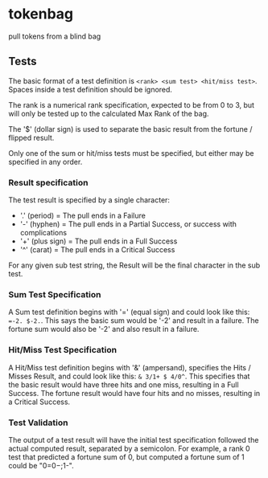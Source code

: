 # tokenbag

pull tokens from a blind bag

## Tests

The basic format of a test definition is `<rank> <sum test> <hit/miss test>`. Spaces inside a test definition should be ignored.

The rank is a numerical rank specification, expected to be from 0 to 3, but will only be tested up to the calculated Max Rank of the bag.

The '$' (dollar sign) is used to separate the basic result from the fortune / flipped result.

Only one of the sum or hit/miss tests must be specified, but either may be specified in any order.

### Result specification

The test result is specified by a single character:

- '.' (period) = The pull ends in a Failure
- '-' (hyphen) = The pull ends in a Partial Success, or success with complications
- '+' (plus sign) = The pull ends in a Full Success
- '^' (carat) = The pull ends in a Critical Success

 For any given sub test string, the Result will be the final character in the sub test.

### Sum Test Specification

A Sum test definition begins with '=' (equal sign) and could look like this: `=-2. $-2.`. This says the basic sum would be '-2' and result in a failure. The fortune sum would also be '-2' and also result in a failure.

### Hit/Miss Test Specification

A Hit/Miss test definition begins with '&' (ampersand), specifies the Hits / Misses Result, and could look like this: `& 3/1+ $ 4/0^`. This specifies that the basic result would have three hits and one miss, resulting in a Full Success. The fortune result would have four hits and no misses, resulting in a Critical Success.

### Test Validation

The output of a test result will have the initial test specification followed the actual computed result, separated by a semicolon. For example, a rank 0 test that predicted a fortune sum of 0, but computed a fortune sum of 1 could be "0=$0-;$1-".
